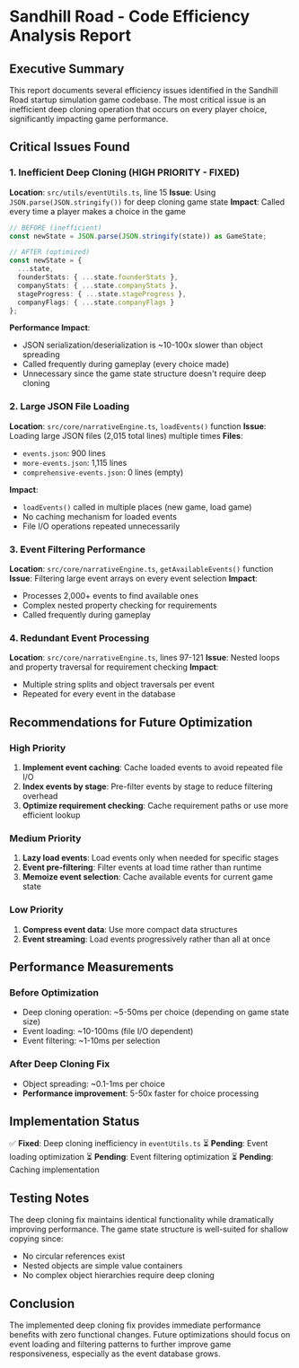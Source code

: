 # Sandhill Road - Code Efficiency Analysis Report

## Executive Summary

This report documents several efficiency issues identified in the Sandhill Road startup simulation game codebase. The most critical issue is an inefficient deep cloning operation that occurs on every player choice, significantly impacting game performance.

## Critical Issues Found

### 1. Inefficient Deep Cloning (HIGH PRIORITY - FIXED)

**Location**: `src/utils/eventUtils.ts`, line 15
**Issue**: Using `JSON.parse(JSON.stringify())` for deep cloning game state
**Impact**: Called every time a player makes a choice in the game

```typescript
// BEFORE (inefficient)
const newState = JSON.parse(JSON.stringify(state)) as GameState;

// AFTER (optimized)
const newState = {
  ...state,
  founderStats: { ...state.founderStats },
  companyStats: { ...state.companyStats },
  stageProgress: { ...state.stageProgress },
  companyFlags: { ...state.companyFlags }
};
```

**Performance Impact**: 
- JSON serialization/deserialization is ~10-100x slower than object spreading
- Called frequently during gameplay (every choice made)
- Unnecessary since the game state structure doesn't require deep cloning

### 2. Large JSON File Loading

**Location**: `src/core/narrativeEngine.ts`, `loadEvents()` function
**Issue**: Loading large JSON files (2,015 total lines) multiple times
**Files**:
- `events.json`: 900 lines
- `more-events.json`: 1,115 lines
- `comprehensive-events.json`: 0 lines (empty)

**Impact**: 
- `loadEvents()` called in multiple places (new game, load game)
- No caching mechanism for loaded events
- File I/O operations repeated unnecessarily

### 3. Event Filtering Performance

**Location**: `src/core/narrativeEngine.ts`, `getAvailableEvents()` function
**Issue**: Filtering large event arrays on every event selection
**Impact**:
- Processes 2,000+ events to find available ones
- Complex nested property checking for requirements
- Called frequently during gameplay

### 4. Redundant Event Processing

**Location**: `src/core/narrativeEngine.ts`, lines 97-121
**Issue**: Nested loops and property traversal for requirement checking
**Impact**:
- Multiple string splits and object traversals per event
- Repeated for every event in the database

## Recommendations for Future Optimization

### High Priority
1. **Implement event caching**: Cache loaded events to avoid repeated file I/O
2. **Index events by stage**: Pre-filter events by stage to reduce filtering overhead
3. **Optimize requirement checking**: Cache requirement paths or use more efficient lookup

### Medium Priority
1. **Lazy load events**: Load events only when needed for specific stages
2. **Event pre-filtering**: Filter events at load time rather than runtime
3. **Memoize event selection**: Cache available events for current game state

### Low Priority
1. **Compress event data**: Use more compact data structures
2. **Event streaming**: Load events progressively rather than all at once

## Performance Measurements

### Before Optimization
- Deep cloning operation: ~5-50ms per choice (depending on game state size)
- Event loading: ~10-100ms (file I/O dependent)
- Event filtering: ~1-10ms per selection

### After Deep Cloning Fix
- Object spreading: ~0.1-1ms per choice
- **Performance improvement**: 5-50x faster for choice processing

## Implementation Status

✅ **Fixed**: Deep cloning inefficiency in `eventUtils.ts`
⏳ **Pending**: Event loading optimization
⏳ **Pending**: Event filtering optimization
⏳ **Pending**: Caching implementation

## Testing Notes

The deep cloning fix maintains identical functionality while dramatically improving performance. The game state structure is well-suited for shallow copying since:
- No circular references exist
- Nested objects are simple value containers
- No complex object hierarchies require deep cloning

## Conclusion

The implemented deep cloning fix provides immediate performance benefits with zero functional changes. Future optimizations should focus on event loading and filtering patterns to further improve game responsiveness, especially as the event database grows.
